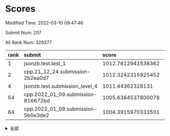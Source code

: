 # Scores

Modified Time: 2022-03-10 09:47:46

Submit Num: 207

All Rank Num: 329377

| rank |               submit               |       score        |       sigma        | pk_num |
| :--- | :--------------------------------- | :----------------- | :----------------- | :----- |
| 1    | jsonzb.test.test_1                 | 1012.7612941538362 | 0.7836060856230224 | 6366   |
| 2    | cpp.21_12_24.submission-2b2ea0d7   | 1012.3242315925452 | 0.7759208624618564 | 6366   |
| 4    | jsonzb.test.submission_level_4     | 1011.44362328131   | 0.7852757402990332 | 6369   |
| 54   | cpp.2022_01_09.submission-816672bd | 1005.6384537800078 | 0.7131978731282257 | 6368   |
| 64   | cpp.2022_01_09.submission-5b0e3de2 | 1004.3915970333501 | 0.7226768752772836 | 6366   |


<details>
<summary>全部</summary>

| rank |                 submit                 |       score        |       sigma        | pk_num |
| :--- | :------------------------------------- | :----------------- | :----------------- | :----- |
| 1    | jsonzb.test.test_1                     | 1012.7612941538362 | 0.7836060856230224 | 6366   |
| 2    | cpp.21_12_24.submission-2b2ea0d7       | 1012.3242315925452 | 0.7759208624618564 | 6366   |
| 3    | gobigger.level_3.submission_level_3_46 | 1011.8644496329599 | 0.7695366325805469 | 6365   |
| 4    | jsonzb.test.submission_level_4         | 1011.44362328131   | 0.7852757402990332 | 6369   |
| 5    | gobigger.level_3.submission_level_3_5  | 1011.2483785418646 | 0.7965973196583434 | 6360   |
| 6    | gobigger.level_3.submission_level_3_23 | 1010.7394259465299 | 0.7684542561610713 | 6365   |
| 7    | gobigger.level_3.submission_level_3_25 | 1010.7358242603954 | 0.7855240952947907 | 6361   |
| 8    | gobigger.level_3.submission_level_3_17 | 1010.7100931346747 | 0.7625065095347675 | 6363   |
| 9    | gobigger.level_3.submission_level_3_1  | 1010.6393024839604 | 0.7445143818004231 | 6362   |
| 10   | gobigger.level_3.submission_level_3_14 | 1010.6026907311799 | 0.7796054088658837 | 6358   |
| 11   | gobigger.level_3.submission_level_3_12 | 1010.5740755522592 | 0.765762192612043  | 6362   |
| 12   | gobigger.level_3.submission_level_3_16 | 1010.5652984311043 | 0.757125479741671  | 6362   |
| 13   | gobigger.level_3.submission_level_3_43 | 1010.540699414642  | 0.7554945235944548 | 6361   |
| 14   | gobigger.level_3.submission_level_3_0  | 1010.5360809545786 | 0.7535633386935244 | 6363   |
| 15   | gobigger.level_3.submission_level_3_4  | 1010.3400644487381 | 0.7735773077651918 | 6365   |
| 16   | gobigger.level_3.submission_level_3_37 | 1010.2778129437085 | 0.7756540673772708 | 6367   |
| 17   | gobigger.level_3.submission_level_3_2  | 1010.2519136840657 | 0.7858155915436127 | 6368   |
| 18   | gobigger.level_3.submission_level_3_27 | 1010.2305740509718 | 0.761029377327945  | 6363   |
| 19   | gobigger.level_3.submission_level_3_13 | 1010.1931734576712 | 0.7638572863422537 | 6359   |
| 20   | gobigger.level_3.submission_level_3_39 | 1010.170057160191  | 0.7572424669904942 | 6364   |
| 21   | gobigger.level_3.submission_level_3_28 | 1010.1484533301998 | 0.7460770866903416 | 6367   |
| 22   | gobigger.level_3.submission_level_3_29 | 1010.1195634129812 | 0.7589704467283386 | 6363   |
| 23   | gobigger.level_3.submission_level_3_9  | 1010.0995446895956 | 0.7506413019587445 | 6365   |
| 24   | gobigger.level_3.submission_level_3_31 | 1010.0715742832535 | 0.7476732684695934 | 6359   |
| 25   | gobigger.level_3.submission_level_3_10 | 1009.9964709825382 | 0.7476245859188532 | 6363   |
| 26   | gobigger.level_3.submission_level_3_35 | 1009.9260127425672 | 0.7391746106011035 | 6364   |
| 27   | gobigger.level_3.submission_level_3_20 | 1009.8979122959167 | 0.7772644782931426 | 6364   |
| 28   | gobigger.level_3.submission_level_3_49 | 1009.8905675242133 | 0.7469310873997979 | 6362   |
| 29   | gobigger.level_3.submission_level_3_36 | 1009.864392638941  | 0.757498001264597  | 6366   |
| 30   | gobigger.level_3.submission_level_3_48 | 1009.8230924694888 | 0.7640180707937569 | 6363   |
| 31   | gobigger.level_3.submission_level_3_15 | 1009.7889983136287 | 0.7668183119219643 | 6366   |
| 32   | gobigger.level_3.submission_level_3_22 | 1009.7607823917807 | 0.7376191327181254 | 6363   |
| 33   | gobigger.level_3.submission_level_3_26 | 1009.7542070527029 | 0.7349853307237753 | 6365   |
| 34   | gobigger.level_3.submission_level_3_47 | 1009.7470034322241 | 0.7390465909375502 | 6364   |
| 35   | gobigger.level_3.submission_level_3_33 | 1009.6628135066932 | 0.7506599733906905 | 6359   |
| 36   | gobigger.level_3.submission_level_3_24 | 1009.5943943275279 | 0.7546374556226064 | 6363   |
| 37   | gobigger.level_3.submission_level_3_38 | 1009.4738037127948 | 0.7417798047867886 | 6364   |
| 38   | gobigger.level_3.submission_level_3_45 | 1009.4380628808447 | 0.7536554548034448 | 6370   |
| 39   | gobigger.level_3.submission_level_3_21 | 1009.3253007847203 | 0.7622443877254226 | 6364   |
| 40   | gobigger.level_3.submission_level_3_6  | 1009.2483700191409 | 0.7547239375777365 | 6364   |
| 41   | gobigger.level_3.submission_level_3_18 | 1009.1421432244658 | 0.7543140122141435 | 6369   |
| 42   | gobigger.level_3.submission_level_3_41 | 1009.1410841808093 | 0.7589973835716569 | 6364   |
| 43   | gobigger.level_3.submission_level_3_32 | 1009.1236825188556 | 0.7394794705029911 | 6367   |
| 44   | gobigger.level_3.submission_level_3_19 | 1009.1024889578393 | 0.7500140147321774 | 6368   |
| 45   | gobigger.level_3.submission_level_3_7  | 1009.0886363601061 | 0.747263652515514  | 6363   |
| 46   | gobigger.level_3.submission_level_3_44 | 1009.0875436854222 | 0.7554104652016982 | 6360   |
| 47   | gobigger.level_3.submission_level_3_30 | 1008.9891278959834 | 0.7561306575334055 | 6365   |
| 48   | gobigger.level_3.submission_level_3_34 | 1008.9143820251987 | 0.7386165561402652 | 6364   |
| 49   | gobigger.level_3.submission_level_3_8  | 1008.7815866332515 | 0.7558104474354151 | 6367   |
| 50   | gobigger.level_3.submission_level_3_3  | 1008.7156945046466 | 0.7568456642742573 | 6366   |
| 51   | gobigger.level_3.submission_level_3_40 | 1008.6473465312918 | 0.7488285572446904 | 6363   |
| 52   | gobigger.level_3.submission_level_3_42 | 1008.5744971533596 | 0.7398908718168737 | 6365   |
| 53   | gobigger.level_3.submission_level_3_11 | 1008.0016558077142 | 0.7290299758723142 | 6368   |
| 54   | cpp.2022_01_09.submission-816672bd     | 1005.6384537800078 | 0.7131978731282257 | 6368   |
| 55   | gobigger.level_1.submission_level_1_39 | 1005.1471914459604 | 0.7146944976989157 | 6363   |
| 56   | gobigger.level_1.submission_level_1_6  | 1005.1454951872198 | 0.714498135192427  | 6367   |
| 57   | gobigger.level_1.submission_level_1_26 | 1005.0073348613859 | 0.7352584200667429 | 6359   |
| 58   | gobigger.level_1.submission_level_1_19 | 1004.9333188070675 | 0.7144379851451153 | 6367   |
| 59   | gobigger.level_1.submission_level_1_2  | 1004.7703850291502 | 0.7282337761047295 | 6363   |
| 60   | gobigger.level_1.submission_level_1_16 | 1004.6697964281964 | 0.7166896726821591 | 6368   |
| 61   | gobigger.level_1.submission_level_1_10 | 1004.4993643361707 | 0.7431200084211639 | 6359   |
| 62   | gobigger.level_1.submission_level_1_48 | 1004.4717395723937 | 0.7076338407991672 | 6364   |
| 63   | gobigger.level_1.submission_level_1_29 | 1004.4256434217432 | 0.7157169194475966 | 6361   |
| 64   | cpp.2022_01_09.submission-5b0e3de2     | 1004.3915970333501 | 0.7226768752772836 | 6366   |
| 65   | gobigger.level_1.submission_level_1_12 | 1004.38268222627   | 0.7122717731802534 | 6367   |
| 66   | gobigger.level_1.submission_level_1_18 | 1004.3106957140252 | 0.7053085954230937 | 6365   |
| 67   | gobigger.level_1.submission_level_1_46 | 1004.2067114813776 | 0.7207315451195102 | 6363   |
| 68   | gobigger.level_1.submission_level_1_37 | 1004.0931039881597 | 0.7216130308791763 | 6361   |
| 69   | gobigger.level_1.submission_level_1_27 | 1004.0598738263755 | 0.7217802055548243 | 6365   |
| 70   | gobigger.level_1.submission_level_1_7  | 1004.0224590493821 | 0.710479999693611  | 6366   |
| 71   | gobigger.level_1.submission_level_1_32 | 1004.0055115970516 | 0.7174938161080711 | 6362   |
| 72   | gobigger.level_1.submission_level_1_21 | 1003.985026774048  | 0.7119996769426379 | 6365   |
| 73   | gobigger.level_1.submission_level_1_9  | 1003.9506206875484 | 0.7099248491570533 | 6365   |
| 74   | gobigger.level_1.submission_level_1_11 | 1003.9131864126397 | 0.7243394238066059 | 6369   |
| 75   | gobigger.level_1.submission_level_1_31 | 1003.7865393335218 | 0.7163001007677372 | 6364   |
| 76   | gobigger.level_1.submission_level_1_4  | 1003.7512624042715 | 0.7151866997878592 | 6363   |
| 77   | gobigger.level_1.submission_level_1_20 | 1003.6624140060699 | 0.709810642082574  | 6365   |
| 78   | gobigger.level_1.submission_level_1_41 | 1003.6294873395542 | 0.7189359518240398 | 6364   |
| 79   | gobigger.level_1.submission_level_1_45 | 1003.6189083702448 | 0.7260378630805511 | 6367   |
| 80   | gobigger.level_1.submission_level_1_28 | 1003.6070943799815 | 0.7113519076000704 | 6367   |
| 81   | gobigger.level_1.submission_level_1_49 | 1003.5556414699643 | 0.7089291203581105 | 6368   |
| 82   | gobigger.level_1.submission_level_1_38 | 1003.5442213447636 | 0.7243261385760866 | 6365   |
| 83   | gobigger.level_1.submission_level_1_35 | 1003.3337553523745 | 0.7214394068555496 | 6363   |
| 84   | gobigger.level_1.submission_level_1_36 | 1003.2704534323049 | 0.7046729710061375 | 6364   |
| 85   | gobigger.level_1.submission_level_1_44 | 1003.256520808556  | 0.7176541500521563 | 6368   |
| 86   | gobigger.level_1.submission_level_1_14 | 1003.2123317943333 | 0.7269167030237749 | 6367   |
| 87   | gobigger.level_1.submission_level_1_42 | 1003.1779832317648 | 0.7110960923239882 | 6360   |
| 88   | gobigger.level_1.submission_level_1_23 | 1003.1601540136055 | 0.7116771264697007 | 6366   |
| 89   | gobigger.level_1.submission_level_1_30 | 1003.1580747101543 | 0.7052192864046226 | 6367   |
| 90   | gobigger.level_1.submission_level_1_15 | 1003.1507811383317 | 0.7224519483833911 | 6367   |
| 91   | gobigger.level_1.submission_level_1_1  | 1003.1043697442406 | 0.7123096574857881 | 6361   |
| 92   | gobigger.level_1.submission_level_1_17 | 1003.08657192701   | 0.7161879334823089 | 6367   |
| 93   | gobigger.level_1.submission_level_1_47 | 1003.0843772965372 | 0.7202249047303523 | 6364   |
| 94   | gobigger.level_1.submission_level_1_8  | 1002.9716603298491 | 0.7139809526553361 | 6370   |
| 95   | gobigger.level_1.submission_level_1_34 | 1002.8858284411416 | 0.7194712538946688 | 6368   |
| 96   | gobigger.level_1.submission_level_1_33 | 1002.8737658917235 | 0.7063100504580617 | 6362   |
| 97   | gobigger.level_1.submission_level_1_5  | 1002.8036640245447 | 0.7089388380855921 | 6363   |
| 98   | gobigger.level_1.submission_level_1_43 | 1002.7049339176891 | 0.7079069352181278 | 6362   |
| 99   | gobigger.level_1.submission_level_1_13 | 1002.6423623096806 | 0.7153344945123222 | 6364   |
| 100  | gobigger.level_1.submission_level_1_24 | 1002.3220157819666 | 0.7084470464318703 | 6368   |
| 101  | gobigger.level_1.submission_level_1_0  | 1002.2895144086106 | 0.7092366590989649 | 6367   |
| 102  | gobigger.level_1.submission_level_1_40 | 1002.2290693455839 | 0.7188748860119409 | 6365   |
| 103  | gobigger.level_1.submission_level_1_25 | 1002.0554026831612 | 0.7174057521539713 | 6370   |
| 104  | gobigger.level_1.submission_level_1_22 | 1002.0308278218599 | 0.7143455568407683 | 6367   |
| 105  | gobigger.level_1.submission_level_1_3  | 1001.8765969337112 | 0.7130421003232538 | 6363   |
| 106  | gobigger.random.submission_random_26   | 996.8662651624722  | 0.6952713772259425 | 6370   |
| 107  | gobigger.random.submission_random_23   | 996.8626126700789  | 0.722977700728712  | 6369   |
| 108  | gobigger.random.submission_random_35   | 996.8007368137213  | 0.7212742929071311 | 6368   |
| 109  | gobigger.random.submission_random_48   | 996.7143278538995  | 0.6999558481888067 | 6364   |
| 110  | gobigger.random.submission_random_4    | 996.713118219478   | 0.7021449234164713 | 6371   |
| 111  | gobigger.random.submission_random_25   | 996.6768199935904  | 0.7147769860460136 | 6367   |
| 112  | gobigger.random.submission_random_22   | 996.6258543237959  | 0.7005094122929756 | 6365   |
| 113  | gobigger.random.submission_random_5    | 996.6133947615406  | 0.7145704713028046 | 6370   |
| 114  | gobigger.random.submission_random_46   | 996.5990179359467  | 0.7068584680336201 | 6365   |
| 115  | gobigger.random.submission_random_11   | 996.5260421919946  | 0.7089442305389811 | 6368   |
| 116  | gobigger.random.submission_random_3    | 996.4797253881262  | 0.7070933395821628 | 6369   |
| 117  | gobigger.random.submission_random_47   | 996.421306220937   | 0.7102697455511011 | 6363   |
| 118  | gobigger.random.submission_random_32   | 996.4161372862209  | 0.7039378496254918 | 6371   |
| 119  | gobigger.random.submission_random_19   | 996.353484662324   | 0.7148677986880984 | 6364   |
| 120  | gobigger.random.submission_random_6    | 996.3439854539972  | 0.7228372081250113 | 6363   |
| 121  | gobigger.random.submission_random_13   | 996.3193021711554  | 0.7010475975461193 | 6369   |
| 122  | gobigger.random.submission_random_49   | 996.239308590328   | 0.7243827596116853 | 6369   |
| 123  | gobigger.random.submission_random_7    | 996.219566928344   | 0.7116293329903364 | 6364   |
| 124  | gobigger.random.submission_random_44   | 996.1905423840315  | 0.711139994337939  | 6359   |
| 125  | gobigger.random.submission_random_34   | 996.1865821511423  | 0.7273944145594938 | 6366   |
| 126  | gobigger.random.submission_random_27   | 996.1708266724154  | 0.7161016466036473 | 6368   |
| 127  | gobigger.random.submission_random_18   | 996.1620481032892  | 0.7030848690731806 | 6367   |
| 128  | gobigger.random.submission_random_38   | 996.1473252776277  | 0.7218068154601288 | 6361   |
| 129  | gobigger.random.submission_random_30   | 996.0848530205127  | 0.7145459182305849 | 6364   |
| 130  | gobigger.random.submission_random_8    | 996.0832824570386  | 0.7131947996945575 | 6366   |
| 131  | gobigger.random.submission_random_16   | 996.0588980363747  | 0.7065340579331902 | 6370   |
| 132  | gobigger.random.submission_random_14   | 996.0367074084916  | 0.7108974376605801 | 6368   |
| 133  | gobigger.random.submission_random_17   | 995.9657039240113  | 0.7061478442827581 | 6367   |
| 134  | gobigger.random.submission_random_45   | 995.9365187114274  | 0.7046052903389227 | 6366   |
| 135  | gobigger.random.submission_random_42   | 995.928975702959   | 0.7094860883570282 | 6363   |
| 136  | gobigger.random.submission_random_12   | 995.9041328629883  | 0.7142535458814858 | 6364   |
| 137  | gobigger.random.submission_random_15   | 995.8927880218944  | 0.7205563816032658 | 6369   |
| 138  | gobigger.random.submission_random_29   | 995.8272763692679  | 0.7092986205751936 | 6367   |
| 139  | gobigger.random.submission_random_33   | 995.7838642048921  | 0.7022798008134711 | 6365   |
| 140  | gobigger.random.submission_random_0    | 995.6803202979496  | 0.70514980962717   | 6365   |
| 141  | gobigger.random.submission_random_40   | 995.6733980162259  | 0.70609424820818   | 6365   |
| 142  | gobigger.random.submission_random_43   | 995.6579105495596  | 0.7060655931915393 | 6366   |
| 143  | gobigger.random.submission_random_24   | 995.636624839755   | 0.7204760058262372 | 6359   |
| 144  | gobigger.random.submission_random_31   | 995.5639834725458  | 0.7012378409006489 | 6368   |
| 145  | gobigger.random.submission_random_1    | 995.5472841864364  | 0.7311474400807013 | 6362   |
| 146  | gobigger.random.submission_random_36   | 995.5398538334522  | 0.7050413715552211 | 6364   |
| 147  | gobigger.random.submission_random_2    | 995.3438195445865  | 0.702183567537781  | 6366   |
| 148  | gobigger.random.submission_random_20   | 995.3240082513271  | 0.7155342941993798 | 6365   |
| 149  | gobigger.random.submission_random_41   | 995.2770984228137  | 0.705051372079732  | 6363   |
| 150  | gobigger.random.submission_random_39   | 995.2621945520514  | 0.704112997159042  | 6364   |
| 151  | gobigger.random.submission_random_10   | 995.2384365669536  | 0.7108127208568471 | 6363   |
| 152  | gobigger.random.submission_random_28   | 995.0677473213094  | 0.7136606557956846 | 6367   |
| 153  | gobigger.random.submission_random_37   | 995.0483900982888  | 0.7048989049300384 | 6367   |
| 154  | gobigger.random.submission_random_21   | 994.9288318967574  | 0.7101824014976187 | 6362   |
| 155  | gobigger.random.submission_random_9    | 994.6187389507079  | 0.7142191829926491 | 6363   |
| 156  | gobigger.level_2.submission_level_2_32 | 994.6112722988232  | 0.7355740466383468 | 6366   |
| 157  | gobigger.level_2.submission_level_2_49 | 994.2095449620916  | 0.7274895893071791 | 6369   |
| 158  | gobigger.level_2.submission_level_2_41 | 994.0988323534023  | 0.7327816002340586 | 6365   |
| 159  | gobigger.level_2.submission_level_2_44 | 993.5044431509953  | 0.7316402674924468 | 6360   |
| 160  | gobigger.level_2.submission_level_2_8  | 993.4126196280322  | 0.7402158936817219 | 6363   |
| 161  | gobigger.level_2.submission_level_2_7  | 993.3829774354028  | 0.7294012931607965 | 6366   |
| 162  | gobigger.level_2.submission_level_2_27 | 993.0260150307084  | 0.7379863804743076 | 6364   |
| 163  | gobigger.level_2.submission_level_2_4  | 992.9406794326386  | 0.7290747794884302 | 6361   |
| 164  | gobigger.level_2.submission_level_2_26 | 992.8707683154032  | 0.744635296613074  | 6365   |
| 165  | gobigger.level_2.submission_level_2_3  | 992.8597676338335  | 0.7498636477369619 | 6365   |
| 166  | gobigger.level_2.submission_level_2_34 | 992.7900463871484  | 0.7319347612793698 | 6366   |
| 167  | gobigger.level_2.submission_level_2_33 | 992.7806921888111  | 0.7448660290933261 | 6358   |
| 168  | gobigger.level_2.submission_level_2_48 | 992.6163587872213  | 0.7393171287609147 | 6359   |
| 169  | gobigger.level_2.submission_level_2_10 | 992.5948399814649  | 0.7370712496177705 | 6366   |
| 170  | gobigger.level_2.submission_level_2_18 | 992.5731930062258  | 0.7284198328921317 | 6368   |
| 171  | gobigger.level_2.submission_level_2_16 | 992.5367987522046  | 0.7414674399395529 | 6362   |
| 172  | gobigger.level_2.submission_level_2_12 | 992.4794765629769  | 0.7289905425435214 | 6365   |
| 173  | gobigger.level_2.submission_level_2_38 | 992.4243027617953  | 0.7449925731956222 | 6363   |
| 174  | gobigger.level_2.submission_level_2_5  | 992.4218278443899  | 0.7378578057937252 | 6361   |
| 175  | gobigger.level_2.submission_level_2_24 | 992.4112807275566  | 0.7234261929113829 | 6365   |
| 176  | gobigger.level_2.submission_level_2_36 | 992.408742735734   | 0.7571931164454837 | 6369   |
| 177  | gobigger.level_2.submission_level_2_1  | 992.2124882466942  | 0.7566469047368994 | 6364   |
| 178  | gobigger.level_2.submission_level_2_30 | 992.1285370822187  | 0.7292958084867156 | 6365   |
| 179  | gobigger.level_2.submission_level_2_20 | 992.1022423840385  | 0.7539802770384955 | 6362   |
| 180  | gobigger.level_2.submission_level_2_31 | 992.0606737655293  | 0.7401261053795889 | 6365   |
| 181  | gobigger.level_2.submission_level_2_40 | 992.0465687650426  | 0.7581447137296825 | 6365   |
| 182  | gobigger.level_2.submission_level_2_2  | 992.0019293854558  | 0.7433823030552769 | 6368   |
| 183  | gobigger.level_2.submission_level_2_21 | 991.8696937911784  | 0.7605414287651644 | 6367   |
| 184  | gobigger.level_2.submission_level_2_39 | 991.8273668535846  | 0.7631411656064185 | 6365   |
| 185  | gobigger.level_2.submission_level_2_14 | 991.6957441141407  | 0.755942558977802  | 6365   |
| 186  | gobigger.level_2.submission_level_2_22 | 991.6727730738211  | 0.7429895384366334 | 6364   |
| 187  | gobigger.level_2.submission_level_2_9  | 991.6422548391548  | 0.7565379137510504 | 6361   |
| 188  | gobigger.level_2.submission_level_2_19 | 991.4860443943053  | 0.7648676363673642 | 6360   |
| 189  | gobigger.level_2.submission_level_2_47 | 991.4551103397353  | 0.7552681984663638 | 6361   |
| 190  | gobigger.level_2.submission_level_2_6  | 991.3926258879616  | 0.7563849270136608 | 6371   |
| 191  | gobigger.level_2.submission_level_2_43 | 991.3902939728125  | 0.7514376871388315 | 6362   |
| 192  | gobigger.level_2.submission_level_2_25 | 991.3625292592876  | 0.7600838748131981 | 6363   |
| 193  | gobigger.level_2.submission_level_2_45 | 991.3155958448716  | 0.7370674557273778 | 6363   |
| 194  | gobigger.level_2.submission_level_2_46 | 991.3107550508745  | 0.7570741561752194 | 6366   |
| 195  | gobigger.level_2.submission_level_2_35 | 991.2588181902196  | 0.7416819426450569 | 6368   |
| 196  | gobigger.level_2.submission_level_2_11 | 990.9548825912818  | 0.7730792757803898 | 6367   |
| 197  | gobigger.level_2.submission_level_2_23 | 990.8874435178114  | 0.7530413496898462 | 6366   |
| 198  | gobigger.level_2.submission_level_2_29 | 990.8791894025574  | 0.7671093450357871 | 6361   |
| 199  | gobigger.level_2.submission_level_2_0  | 990.7706836508027  | 0.7593122846359267 | 6363   |
| 200  | gobigger.level_2.submission_level_2_17 | 990.5531394298458  | 0.7714588849703629 | 6367   |
| 201  | gobigger.level_2.submission_level_2_13 | 990.3267059530026  | 0.7645733783759198 | 6361   |
| 202  | gobigger.level_2.submission_level_2_28 | 990.2792464808351  | 0.7592529327126813 | 6367   |
| 203  | gobigger.level_2.submission_level_2_37 | 990.1996651179581  | 0.7719100653584825 | 6363   |
| 204  | gobigger.level_2.submission_level_2_42 | 989.9910461136042  | 0.7766635573634144 | 6365   |
| 205  | gobigger.level_2.submission_level_2_15 | 989.3729688279077  | 0.7736184701088328 | 6371   |
| 206  | gobigger.none.submission_none_0        | 977.8425481869381  | 1.2595351065243339 | 6365   |
| 207  | gobigger.none.submission_none_1        | 975.7326276135084  | 1.4046109310935968 | 6361   |

</details>